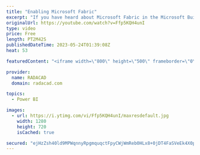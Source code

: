 ```yaml
---
title: "Enabling Microsoft Fabric"
excerpt: "If you have heard about Microsoft Fabric in the Microsoft Build 2023 event's announcement, Here are explanations for enabling it for your tenant. This setting will be automatically enabled for you in the future; this is just in the meantime if you want to get your hands on Microsoft Fabric from the early"
originalUrl: https://youtube.com/watch?v=Ffp5KQH4unI
type: video
price: Free
length: PT2M42S
publishedDateTime: 2023-05-24T01:39:08Z
heat: 53

featuredContent: "<iframe width=\"800\" height=\"500\" frameborder=\"0\" src=\"https://www.youtube.com/embed/Ffp5KQH4unI\" allow=\"accelerometer; autoplay; encrypted-media; gyroscope; picture-in-picture\" allowfullscreen></iframe>"

provider:
  name: RADACAD
  domain: radacad.com

topics:
  - Power BI

images:
  - url: https://i.ytimg.com/vi/Ffp5KQH4unI/maxresdefault.jpg
    width: 1280
    height: 720
    isCached: true

secured: "ejHzZsh40ld9MPWqnnyRpgmquqctFpyCWjWmReb0HLx8+0jDT4FaSVeEk4X0pCwRW/o7cyIv0fEShkj7TPOV6QgprBRj4hCYgtj9BX5X7A/yOher3GtE7ee/dU3LM9Mc5rwiSDHHp0bhg93177IrzxNzkhDa4S5MYfMr6xrC5pthsmTX0PTKga7jxZ9JnF4SYh+0HjwUjRokco2zPdg7ZZWibj429m1aaKZlf230tGpgRD0iUOyPqoc3DzQOdyO0tDwitQ6ObW8VQa7Jc06cLsvJ0s+42rKQQ5zuNIjYy/RJkh9xmqaFxrZ5RJgBu0PTG9ItDaf/S2Dsg2c+MgKmuQk4BA185OWrs6Nya4sd6wVEIZhvU+lGIOvTanlPtFyRc3x3+duIirVO+gsSQiY+2UanJHoov8bgvxVYA+4P/+I=;BLYa+ewLOiPKkM/tyjZ+nw=="
---
```


